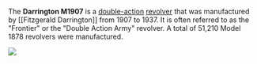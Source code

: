 The **Darrington M1907** is a [double-action](https://en.wikipedia.org/wiki/Trigger_(firearms)) [revolver](https://en.wikipedia.org/wiki/Revolver) that was manufactured by [[Fitzgerald Darrington]] from 1907 to 1937. It is often referred to as the "Frontier" or the "Double Action Army" revolver. A total of 51,210 Model 1878 revolvers were manufactured.


![](Colt-Model-1878-Double-Action-Revolver-7.png)